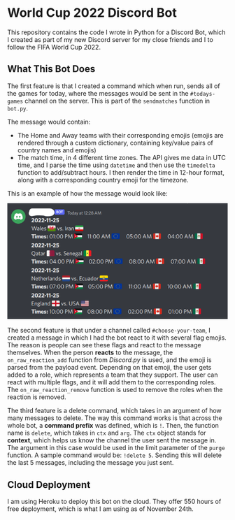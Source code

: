 # World Cup 2022 Discord Bot
This repository contains the code I wrote in Python for a Discord Bot, which I created as part of my new Discord server for my close friends and I to follow the FIFA World Cup 2022.

## What This Bot Does
The first feature is that I created a command which when run, sends all of the games for today, where the messages would be sent in the `#todays-games` channel on the server. This is part of the `sendmatches` function in `bot.py`.

The message would contain:
- The Home and Away teams with their corresponding emojis (emojis are rendered through a custom dictionary, containing key/value pairs of country names and emojis)
- The match time, in 4 different time zones. The API gives me data in UTC time, and I parse the time using `datetime` and then use the `timedelta` function to add/subtract hours. I then render the time in 12-hour format, along with a corresponding country emoji for the timezone.

This is an example of how the message would look like:

![sample-todays-games](sample_sendmatches.png)

The second feature is that under a channel called `#choose-your-team`, I created a message in which I had the bot react to it with several flag emojis. The reason is people can see these flags and react to the message themselves. When the person **reacts** to the message, the `on_raw_reaction_add` function from *Discord.py* is used, and the emoji is parsed from the payload event. Depending on that emoji, the user gets added to a role, which represents a team that they support. The user can react with multiple flags, and it will add them to the corresponding roles. The `on_raw_reaction_remove` function is used to remove the roles when the reaction is removed.

The third feature is a delete command, which takes in an argument of how many messages to delete. The way this command works is that across the whole bot, a **command prefix** was defined, which is `!`. Then, the function name is `delete`, which takes in `ctx` and `arg`.
The `ctx` object stands for **context**, which helps us know the channel the user sent the message in. The argument in this case would be used in the limit parameter of the `purge` function. A sample command would be: `!delete 5`. Sending this will delete the last 5 messages, including the message you just sent.

## Cloud Deployment
I am using Heroku to deploy this bot on the cloud. They offer 550 hours of free deployment, which is what I am using as of November 24th.
